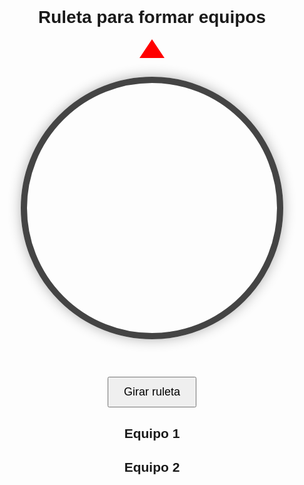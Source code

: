 <!DOCTYPE html>
<html lang="es">
<head>
  <meta charset="UTF-8">
  <title>Ruleta de Equipos</title>
  <style>
    body {
      font-family: 'Arial', sans-serif;
      text-align: center;
      padding: 40px;
    }
    #wheel {
      width: 400px;
      height: 400px;
      border-radius: 50%;
      border: 10px solid #444;
      margin: 30px auto;
      position: relative;
      overflow: hidden;
      box-shadow: 0 0 20px rgba(0,0,0,0.3);
    }
    .slice {
      position: absolute;
      width: 50%;
      height: 50%;
      background: transparent;
      transform-origin: 100% 100%;
      clip-path: polygon(0 0, 100% 0, 100% 100%);
      display: flex;
      align-items: center;
      justify-content: center;
      font-size: 14px;
      font-weight: bold;
      color: white;
    }
    #arrow {
      width: 0;
      height: 0;
      border-left: 20px solid transparent;
      border-right: 20px solid transparent;
      border-bottom: 30px solid red;
      margin: 0 auto;
    }
    button {
      padding: 12px 24px;
      font-size: 18px;
      margin-top: 30px;
      cursor: pointer;
    }
    .team {
      margin-top: 30px;
    }
    .team h2 {
      margin-bottom: 10px;
    }
    .name {
      font-size: 20px;
      margin: 5px 0;
    }
  </style>
</head>
<body>

  <h1>Ruleta para formar equipos</h1>
  <div id="arrow"></div>
  <div id="wheel"></div>
  <button onclick="spin()">Girar ruleta</button>
  <h2 id="selected"></h2>

  <div class="team">
    <h2>Equipo 1</h2>
    <div id="equipo1"></div>
  </div>

  <div class="team">
    <h2>Equipo 2</h2>
    <div id="equipo2"></div>
  </div>

  <script>
    let nombres = [
      "Piña", "Choncha", "Copo", "Gustavo", "Nachan", 
      "Emer", "John", "Moneda", "Barbie", "Hermano de Karen", "Eduardo"
    ];

    let equipo1 = [], equipo2 = [], turno = 1;
    const wheel = document.getElementById('wheel');

    function renderWheel() {
      wheel.innerHTML = '';
      const total = nombres.length;
      const angle = 360 / total;

      nombres.forEach((nombre, i) => {
        const slice = document.createElement('div');
        slice.className = 'slice';
        slice.style.background = `hsl(${i * angle}, 70%, 50%)`;
        slice.style.transform = `rotate(${i * angle}deg) skewY(${90 - angle}deg)`;
        slice.innerHTML = `<div style="transform: skewY(${-(90 - angle)}deg) rotate(${angle / 2}deg); width: 100px;">${nombre}</div>`;
        wheel.appendChild(slice);
      });
    }

    function spin() {
      if (nombres.length === 0) {
        document.getElementById('selected').innerText = "Todos los integrantes han sido asignados.";
        return;
      }

      const randomIndex = Math.floor(Math.random() * nombres.length);
      const selected = nombres[randomIndex];
      const degreesPerName = 360 / nombres.length;
      const rotateTo = 360 * 5 + (360 - randomIndex * degreesPerName - degreesPerName / 2);

      wheel.style.transition = 'transform 4s ease-out';
      wheel.style.transform = `rotate(${rotateTo}deg)`;

      setTimeout(() => {
        document.getElementById('selected').innerText = `Seleccionado: ${selected}`;

        if (turno % 2 === 1) {
          equipo1.push(selected);
          document.getElementById('equipo1').innerHTML = equipo1.map(n => `<div class="name">${n}</div>`).join('');
        } else {
          equipo2.push(selected);
          document.getElementById('equipo2').innerHTML = equipo2.map(n => `<div class="name">${n}</div>`).join('');
        }

        nombres.splice(randomIndex, 1);
        turno++;
        renderWheel();
        wheel.style.transition = 'none'; // reset for next spin
      }, 4200);
    }

    renderWheel();
  </script>

</body>
</html>
